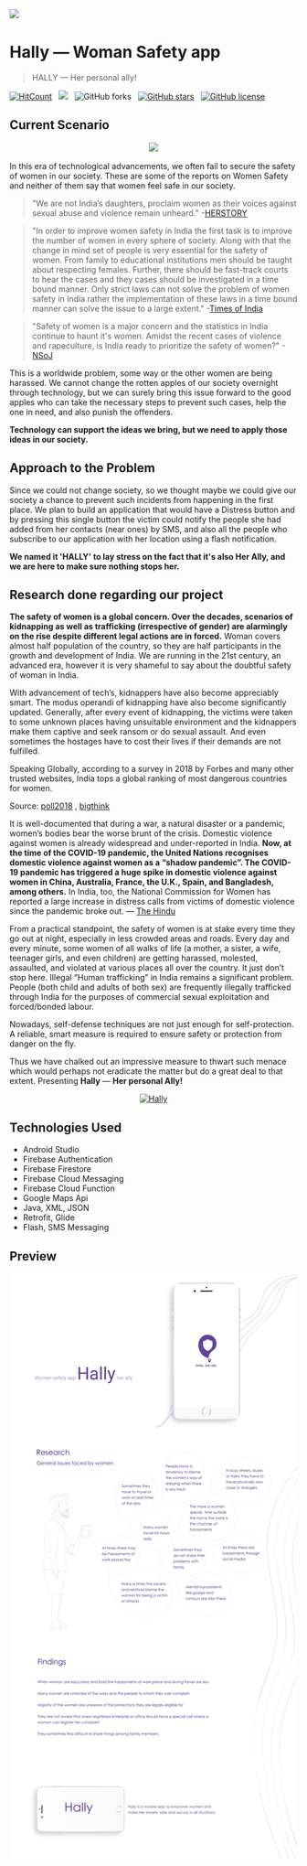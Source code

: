 <p align="left" >
    <img width="130" src="https://github.com/Neilblaze/Hally/raw/master/Images/wosafe_intro.png">
</p>

# Hally — Woman Safety app
>HALLY — Her personal ally!

[![HitCount](http://hits.dwyl.com/Neilblaze/Hally.svg)](http://hits.dwyl.com/Neilblaze/Hally) &nbsp; <img src="https://img.shields.io/badge/Build%20At-HackGujarat-brightgreen"> &nbsp; ![GitHub forks](https://img.shields.io/github/forks/Neilblaze/Hally?label=Fork&style=social) &nbsp; [![GitHub stars](https://img.shields.io/github/stars/Neilblaze/Hally)](https://github.com/Neilblaze/Hally/stargazers) &nbsp; [![GitHub license](https://img.shields.io/github/license/Neilblaze/Hally)](https://github.com/Neilblaze/Hally/blob/master/LICENSE)

## Current Scenario

<p align="center">
    <img width='600' src="https://github.com/Neilblaze/Hally/blob/master/Images/woman.png">
</p>

In this era of technological advancements, we often fail to secure the safety of women in our society. These are some of the reports on Women Safety and neither of them say that women feel safe in our society.

>"We are not India’s daughters, proclaim women as their voices against sexual abuse and violence remain unheard." -[HERSTORY](https://yourstory.com/herstory/2019/12/india-women-safety-rape-hyderabad-voices)

>"In order to improve women safety in India the first task is to improve the number of women in every sphere of society. Along with that the change in mind set of people is very essential for the safety of women. From family to educational institutions men should be taught about respecting females. Further, there should be fast-track courts to hear the cases and they cases should be investigated in a time bound manner. Only strict laws can not solve the problem of women safety in India rather the implementation of these laws in a time bound manner can solve the issue to a large extent." -[Times of India](https://timesofindia.indiatimes.com/blogs/the-rock-bottom/women-safety-in-india/)

>"Safety of women is a major concern and the statistics in India continue to haunt it's women. Amidst the recent cases of violence and rapeculture, is India ready to prioritize the safety of women?" -[NSoJ](https://www.nsoj.in/stories/how-to-ensure-womens-safety-in-india)

This is a worldwide problem, some way or the other women are being harassed. We cannot change the rotten apples of our society overnight through technology, but we can surely bring this issue forward to the good apples who can take the necessary steps to prevent such cases, help the one in need, and also punish the offenders.

<strong>Technology can support the ideas we bring, but we need to apply those ideas in our society.</strong>


## Approach to the Problem

Since we could not change society, so we thought maybe we could give our society a chance to prevent such incidents from happening in the first place. We plan to build an application that would have a Distress button and by pressing this single button the victim could notify the people she had added from her contacts (near ones) by SMS, and also all the people who subscribe to our application with her location using a flash notification.

<strong>We named it 'HALLY' to lay stress on the fact that it's also Her Ally, and we are here to make sure nothing stops her.</strong>

## Research done regarding our project

**The safety of women is a global concern. Over the decades, scenarios of kidnapping as well as trafficking (irrespective of gender) are alarmingly on the rise despite different legal actions are in forced.** Woman covers almost half population of the country, so they are half participants in the growth and development of India. We are running in the 21st century, an advanced era, however it is very shameful to say about the doubtful safety of woman in India.

With advancement of tech’s, kidnappers have also become appreciably smart. The modus operandi of kidnapping have also become significantly updated. Generally, after every event of kidnapping, the victims were taken to some unknown places having unsuitable environment and the kidnappers make them captive and seek ransom or do sexual assault. And even sometimes the hostages have to cost their lives if their demands are not fulfilled.

Speaking Globally, according to a survey in 2018 by Forbes and many other trusted websites, India tops a global ranking of most dangerous countries for women.

Source: [poll2018](https://poll2018.trust.org/)  , [bigthink](https://bigthink.com/strange-maps/worst-countries-for-women) 

It is well-documented that during a war, a natural disaster or a pandemic, women’s bodies bear the worse brunt of the crisis. Domestic violence against women is already widespread and under-reported in India. **Now, at the time of the COVID-19 pandemic, the United Nations recognises domestic violence against women as a “shadow pandemic”. The COVID-19 pandemic has triggered a huge spike in domestic violence against women in China, Australia, France, the U.K., Spain, and Bangladesh, among others.** In India, too, the National Commission for Women has reported a large increase in distress calls from victims of domestic violence since the pandemic broke out. — [The Hindu](https://www.thehindu.com/opinion/op-ed/womens-safety-during-lockdown/article31324318.ece)

From a practical standpoint, the safety of women is at stake every time they go out at night, especially in less crowded areas and roads. Every day and every minute, some women of all walks of life (a mother, a sister, a wife, teenager girls, and even children) are getting harassed, molested, assaulted, and violated at various places all over the country. It just don’t stop here. Illegal “Human trafficking” in India remains a significant problem. People (both child and adults of both sex) are frequently illegally trafficked through India for the purposes of commercial sexual exploitation and forced/bonded labour.

Nowadays, self-defense techniques are not just enough for self-protection. A reliable, smart measure is required to ensure safety or protection from danger on the fly.

Thus we have chalked out an impressive measure to thwart such menace which would perhaps not eradicate the matter but do a great deal to that extent. Presenting **Hally** — **Her personal Ally!**

<p align="center">
<a href="https://www.youtube.com/watch?v=Jkcy9u1knDU">
<img alt="Hally" src="https://j.gifs.com/r81ZnK.gif" >
</a></p>

## Technologies Used
- Android Studio
- Firebase Authentication
- Firebase Firestore
- Firebase Cloud Messaging
- Firebase Cloud Function
- Google Maps Api
- Java, XML, JSON
- Retrofit, Glide
- Flash, SMS Messaging

## Preview
<p align="center">
    <img width='600' src="Images/Hally.png">
</p>
